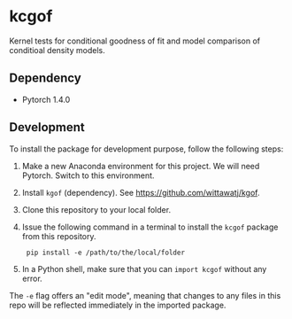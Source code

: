 # kcgof

Kernel tests for conditional goodness of fit and model comparison of conditioal density models.

## Dependency 

* Pytorch 1.4.0

## Development

To install the package for development purpose, follow the following steps: 

1. Make a new Anaconda environment for this project. We will need Pytorch.
    Switch to this environment.
2. Install `kgof` (dependency). See https://github.com/wittawatj/kgof. 

2. Clone this repository to your local folder.  
3. Issue the following command in a terminal to install the `kcgof` package
    from this repository.

        pip install -e /path/to/the/local/folder

4. In a Python shell, make sure that you can `import kcgof` without any error.

The `-e` flag offers an "edit mode", meaning that changes to any files in this repo will be reflected immediately in the imported package.
